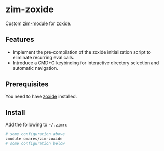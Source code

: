 # zim-zoxide

Custom [zim-module](https://github.com/zimfw/zimfw) for [zoxide](https://github.com/ajeetdsouza/zoxide).

## Features

- Implement the pre-compilation of the zoxide initialization script to eliminate recurring eval calls.
- Introduce a CMD+G keybinding for interactive directory selection and automatic navigation.

## Prerequisites

You need to have [zoxide](https://github.com/ajeetdsouza/zoxide) installed.

## Install

Add the following to `~/.zimrc`

```sh
# some configuration above
zmodule omares/zim-zoxide
# some configuration below
```